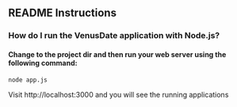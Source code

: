 ####

## README Instructions

### How do I run the VenusDate application with Node.js?

#### Change to the project dir and then run your web server using the following command:
``node app.js``

Visit http://localhost:3000 and you will see the running applications



